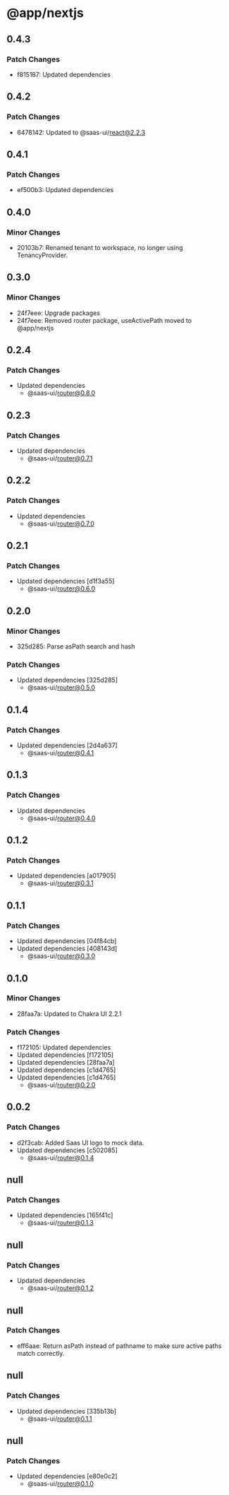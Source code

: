 # @app/nextjs

## 0.4.3

### Patch Changes

- f815187: Updated dependencies

## 0.4.2

### Patch Changes

- 6478142: Updated to @saas-ui/react@2.2.3

## 0.4.1

### Patch Changes

- ef500b3: Updated dependencies

## 0.4.0

### Minor Changes

- 20103b7: Renamed tenant to workspace, no longer using TenancyProvider.

## 0.3.0

### Minor Changes

- 24f7eee: Upgrade packages
- 24f7eee: Removed router package, useActivePath moved to @app/nextjs

## 0.2.4

### Patch Changes

- Updated dependencies
  - @saas-ui/router@0.8.0

## 0.2.3

### Patch Changes

- Updated dependencies
  - @saas-ui/router@0.7.1

## 0.2.2

### Patch Changes

- Updated dependencies
  - @saas-ui/router@0.7.0

## 0.2.1

### Patch Changes

- Updated dependencies [d1f3a55]
  - @saas-ui/router@0.6.0

## 0.2.0

### Minor Changes

- 325d285: Parse asPath search and hash

### Patch Changes

- Updated dependencies [325d285]
  - @saas-ui/router@0.5.0

## 0.1.4

### Patch Changes

- Updated dependencies [2d4a637]
  - @saas-ui/router@0.4.1

## 0.1.3

### Patch Changes

- Updated dependencies
  - @saas-ui/router@0.4.0

## 0.1.2

### Patch Changes

- Updated dependencies [a017905]
  - @saas-ui/router@0.3.1

## 0.1.1

### Patch Changes

- Updated dependencies [04f84cb]
- Updated dependencies [408143d]
  - @saas-ui/router@0.3.0

## 0.1.0

### Minor Changes

- 28faa7a: Updated to Chakra UI 2.2.1

### Patch Changes

- f172105: Updated dependencies
- Updated dependencies [f172105]
- Updated dependencies [28faa7a]
- Updated dependencies [c1d4765]
- Updated dependencies [c1d4765]
  - @saas-ui/router@0.2.0

## 0.0.2

### Patch Changes

- d2f3cab: Added Saas UI logo to mock data.
- Updated dependencies [c502085]
  - @saas-ui/router@0.1.4

## null

### Patch Changes

- Updated dependencies [165f41c]
  - @saas-ui/router@0.1.3

## null

### Patch Changes

- Updated dependencies
  - @saas-ui/router@0.1.2

## null

### Patch Changes

- eff6aae: Return asPath instead of pathname to make sure active paths match correctly.

## null

### Patch Changes

- Updated dependencies [335b13b]
  - @saas-ui/router@0.1.1

## null

### Patch Changes

- Updated dependencies [e80e0c2]
  - @saas-ui/router@0.1.0
